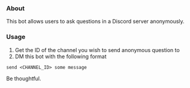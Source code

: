 ### About
This bot allows users to ask questions in a Discord server anonymously. 

### Usage
1. Get the ID of the channel you wish to send anonymous question to
2. DM this bot with the following format

```
send <CHANNEL_ID> some message
```

Be thoughtful.
